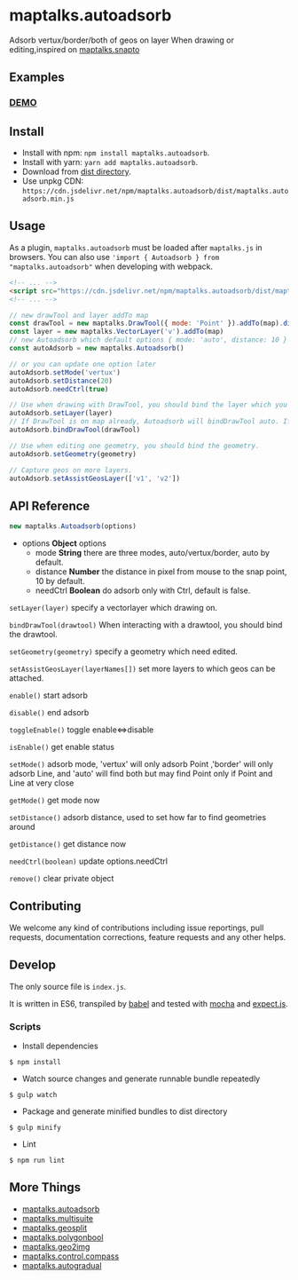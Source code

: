 # maptalks.autoadsorb

Adsorb vertux/border/both of geos on layer When drawing or editing,inspired on [maptalks.snapto](https://github.com/liubgithub/maptalks.snapto/wiki)

## Examples

### [DEMO](https://cxiaof.github.io/maptalks.autoadsorb/demo/index.html)

## Install

-   Install with npm: `npm install maptalks.autoadsorb`.
-   Install with yarn: `yarn add maptalks.autoadsorb`.
-   Download from [dist directory](https://github.com/cXiaof/maptalks.autoadsorb/tree/master/dist).
-   Use unpkg CDN: `https://cdn.jsdelivr.net/npm/maptalks.autoadsorb/dist/maptalks.autoadsorb.min.js`

## Usage

As a plugin, `maptalks.autoadsorb` must be loaded after `maptalks.js` in browsers. You can also use `'import { Autoadsorb } from "maptalks.autoadsorb"` when developing with webpack.

```html
<!-- ... -->
<script src="https://cdn.jsdelivr.net/npm/maptalks.autoadsorb/dist/maptalks.autoadsorb.min.js"></script>
<!-- ... -->
```

```javascript
// new drawTool and layer addTo map
const drawTool = new maptalks.DrawTool({ mode: 'Point' }).addTo(map).disable()
const layer = new maptalks.VectorLayer('v').addTo(map)
// new Autoadsorb which default options { mode: 'auto', distance: 10 }
const autoAdsorb = new maptalks.Autoadsorb()

// or you can update one option later
autoAdsorb.setMode('vertux')
autoAdsorb.setDistance(20)
autoAdsorb.needCtrl(true)

// Use when drawing with DrawTool, you should bind the layer which you draw on.
autoAdsorb.setLayer(layer)
// If DrawTool is on map already, Autoadsorb will bindDrawTool auto. If not, you should do bindDrawTool after.
autoAdsorb.bindDrawTool(drawTool)

// Use when editing one geometry, you should bind the geometry.
autoAdsorb.setGeometry(geometry)

// Capture geos on more layers.
autoAdsorb.setAssistGeosLayer(['v1', 'v2'])
```

## API Reference

```javascript
new maptalks.Autoadsorb(options)
```

-   options **Object** options
    -   mode **String** there are three modes, auto/vertux/border, auto by default.
    -   distance **Number** the distance in pixel from mouse to the snap point, 10 by default.
    -   needCtrl **Boolean** do adsorb only with Ctrl, default is false.

`setLayer(layer)` specify a vectorlayer which drawing on.

`bindDrawTool(drawtool)` When interacting with a drawtool, you should bind the drawtool.

`setGeometry(geometry)` specify a geometry which need edited.

`setAssistGeosLayer(layerNames[])` set more layers to which geos can be attached.

`enable()` start adsorb

`disable()` end adsorb

`toggleEnable()` toggle enable<=>disable

`isEnable()` get enable status

`setMode()` adsorb mode, 'vertux' will only adsorb Point ,'border' will only adsorb Line, and 'auto' will find both but may find Point only if Point and Line at very close

`getMode()` get mode now

`setDistance()` adsorb distance, used to set how far to find geometries around

`getDistance()` get distance now

`needCtrl(boolean)` update options.needCtrl

`remove()` clear private object

## Contributing

We welcome any kind of contributions including issue reportings, pull requests, documentation corrections, feature requests and any other helps.

## Develop

The only source file is `index.js`.

It is written in ES6, transpiled by [babel](https://babeljs.io/) and tested with [mocha](https://mochajs.org) and [expect.js](https://github.com/Automattic/expect.js).

### Scripts

-   Install dependencies

```shell
$ npm install
```

-   Watch source changes and generate runnable bundle repeatedly

```shell
$ gulp watch
```

-   Package and generate minified bundles to dist directory

```shell
$ gulp minify
```

-   Lint

```shell
$ npm run lint
```

## More Things

-   [maptalks.autoadsorb](https://github.com/cXiaof/maptalks.autoadsorb/issues)
-   [maptalks.multisuite](https://github.com/cXiaof/maptalks.multisuite/issues)
-   [maptalks.geosplit](https://github.com/cXiaof/maptalks.geosplit/issues)
-   [maptalks.polygonbool](https://github.com/cXiaof/maptalks.polygonbool/issues)
-   [maptalks.geo2img](https://github.com/cXiaof/maptalks.geo2img/issues)
-   [maptalks.control.compass](https://github.com/cXiaof/maptalks.control.compass/issues)
-   [maptalks.autogradual](https://github.com/cXiaof/maptalks.autogradual/issues)
